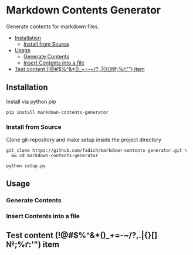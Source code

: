 # Markdown Contents Generator

Generate contents for markdown files.

<contents-start />

- [Installation](#installation)
  - [Install from Source](#install-from-source)
- [Usage](#usage)
  - [Generate Contents](#generate-contents)
  - [Insert Contents into a file](#insert-contents-into-a-file)
- [Test content (!@#$%^&*()_+=-~/?,.\|{}[]№;%ґ:'") item](#test-content-_-ґ-item)

<contents-finish />

## Installation

Install via python _pip_
```shell
pip install markdown-contents-generator
```

### Install from Source

Clone git-repository and make setup inside the project directory
```shell
git clone https://github.com/fadich/markdown-contents-generator.git \
  && cd markdown-contents-generator

python setup.py
```

## Usage

### Generate Contents

### Insert Contents into a file

## Test content (!@#$%^&*()_+=-~/?,.\|{}[]№;%ґ:'") item
